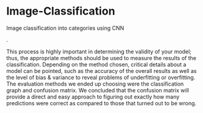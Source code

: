 # Image-Classification
Image classification into categories using CNN

.


This process is highly important in determining the validity of your model; thus, the appropriate 
methods should be used to measure the results of the classification. Depending on the method 
chosen, critical details about a model can be pointed, such as the accuracy of the overall results as 
well as the level of bias & variance to reveal problems of underfitting or overfitting. The evaluation 
methods we ended up choosing were the classification graph and confusion matrix. We concluded 
that the confusion matrix will provide a direct and easy approach to figuring out exactly how many 
predictions were correct as compared to those that turned out to be wrong. 
